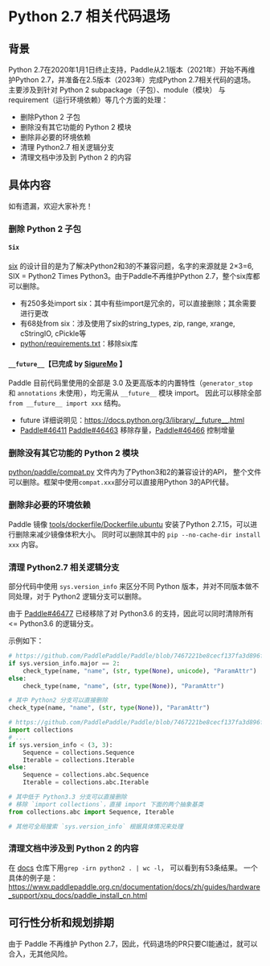# Python 2.7 相关代码退场
## 背景
Python 2.7在2020年1月1日终止支持，Paddle从2.1版本（2021年）开始不再维护Python 2.7，并准备在2.5版本（2023年）完成Python 2.7相关代码的退场。
主要涉及到针对 Python 2 subpackage（子包）、module（模块） 与 requirement（运行环境依赖）等几个方面的处理：
* 删除Python 2 子包
* 删除没有其它功能的 Python 2 模块
* 删除非必要的环境依赖
* 清理 Python2.7 相关逻辑分支
* 清理文档中涉及到 Python 2 的内容

## 具体内容
如有遗漏，欢迎大家补充！
### 删除 Python 2 子包
#### `Six`
[six](https://pypi.org/project/six/) 的设计目的是为了解决Python2和3的不兼容问题，名字的来源就是 2×3=6, SIX = Python2 Times Python3。由于Paddle不再维护Python 2.7，整个six库都可以删除。
* 有250多处import six：其中有些import是冗余的，可以直接删除；其余需要进行更改
* 有68处from six：涉及使用了six的string_types, zip, range, xrange, cStringIO, cPickle等
* [python/requirements.txt](https://github.com/PaddlePaddle/Paddle/blob/develop/python/requirements.txt)：移除six库
#### `__future__`【已完成 by [SigureMo](https://github.com/SigureMo) 】
Paddle 目前代码里使用的全部是 3.0 及更高版本的内置特性（`generator_stop` 和 `annotations` 未使用），均无需从 `__future__` 模块 import。
因此可以移除全部 `from __future__ import xxx` 结构。
* future 详细说明见：<https://docs.python.org/3/library/__future__.html>
* [Paddle#46411](https://github.com/PaddlePaddle/Paddle/pull/46411) [Paddle#46463](https://github.com/PaddlePaddle/Paddle/pull/46463) 
移除存量，[Paddle#46466](https://github.com/PaddlePaddle/Paddle/pull/46466) 控制增量

### 删除没有其它功能的 Python 2 模块
[python/paddle/compat.py](https://github.com/PaddlePaddle/Paddle/blob/develop/python/paddle/compat.py) 文件内为了Python3和2的兼容设计的API，
整个文件可以删除。框架中使用`compat.xxx`部分可以直接用Python 3的API代替。

### 删除非必要的环境依赖
Paddle 镜像 [tools/dockerfile/Dockerfile.ubuntu](https://github.com/PaddlePaddle/Paddle/blob/develop/tools/dockerfile/Dockerfile.ubuntu#L83) 
安装了Python 2.7.15，可以进行删除来减少镜像体积大小。
同时可以删除其中的 `pip --no-cache-dir install xxx` 内容。

### 清理 Python2.7 相关逻辑分支

部分代码中使用 `sys.version_info` 来区分不同 Python 版本，并对不同版本做不同处理，对于 Python2 逻辑分支可以删除。

由于 [Paddle#46477](https://github.com/PaddlePaddle/Paddle/pull/46477) 已经移除了对 Python3.6 的支持，因此可以同时清除所有 <= Python3.6 的逻辑分支。

示例如下：

```python
# https://github.com/PaddlePaddle/Paddle/blob/7467221be8cecf137fa3d896f4ab08d3132a2178/python/paddle/fluid/param_attr.py#L87
if sys.version_info.major == 2:
    check_type(name, "name", (str, type(None), unicode), "ParamAttr")
else:
    check_type(name, "name", (str, type(None)), "ParamAttr")

# 其中 Python2 分支可以直接删除
check_type(name, "name", (str, type(None)), "ParamAttr")

# https://github.com/PaddlePaddle/Paddle/blob/7467221be8cecf137fa3d896f4ab08d3132a2178/python/paddle/vision/transforms/transforms.py#L30
import collections
# ...
if sys.version_info < (3, 3):
    Sequence = collections.Sequence
    Iterable = collections.Iterable
else:
    Sequence = collections.abc.Sequence
    Iterable = collections.abc.Iterable

# 其中低于 Python3.3 分支可以直接删除
# 移除 `import collections`，直接 import 下面的两个抽象基类
from collections.abc import Sequence, Iterable

# 其他可全局搜索 `sys.version_info` 根据具体情况来处理
```

### 清理文档中涉及到 Python 2 的内容
在 [docs](https://github.com/PaddlePaddle/docs) 仓库下用`grep -irn python2 . | wc -l`， 可以看到有53条结果。
一个具体的例子是：https://www.paddlepaddle.org.cn/documentation/docs/zh/guides/hardware_support/xpu_docs/paddle_install_cn.html

## 可行性分析和规划排期
由于 Paddle 不再维护 Python 2.7，因此，代码退场的PR只要CI能通过，就可以合入，无其他风险。
